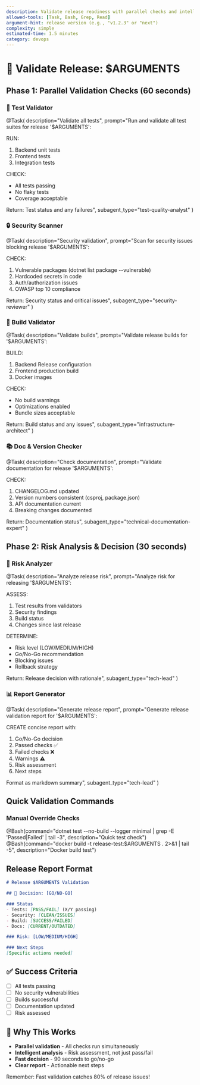 ```yaml
---
description: Validate release readiness with parallel checks and intelligent risk assessment
allowed-tools: [Task, Bash, Grep, Read]
argument-hint: release version (e.g., "v1.2.3" or "next")
complexity: simple
estimated-time: 1.5 minutes
category: devops
---
```


# 🚀 Validate Release: $ARGUMENTS

## Phase 1: Parallel Validation Checks (60 seconds)

### 🧪 Test Validator
@Task(
  description="Validate all tests",
  prompt="Run and validate all test suites for release '$ARGUMENTS':
  
  RUN:
  1. Backend unit tests
  2. Frontend tests
  3. Integration tests
  
  CHECK:
  - All tests passing
  - No flaky tests
  - Coverage acceptable
  
  Return: Test status and any failures",
  subagent_type="test-quality-analyst"
)

### 🔒 Security Scanner
@Task(
  description="Security validation",
  prompt="Scan for security issues blocking release '$ARGUMENTS':
  
  CHECK:
  1. Vulnerable packages (dotnet list package --vulnerable)
  2. Hardcoded secrets in code
  3. Auth/authorization issues
  4. OWASP top 10 compliance
  
  Return: Security status and critical issues",
  subagent_type="security-reviewer"
)

### 🔨 Build Validator
@Task(
  description="Validate builds",
  prompt="Validate release builds for '$ARGUMENTS':
  
  BUILD:
  1. Backend Release configuration
  2. Frontend production build
  3. Docker images
  
  CHECK:
  - No build warnings
  - Optimizations enabled
  - Bundle sizes acceptable
  
  Return: Build status and any issues",
  subagent_type="infrastructure-architect"
)

### 📚 Doc & Version Checker
@Task(
  description="Check documentation",
  prompt="Validate documentation for release '$ARGUMENTS':
  
  CHECK:
  1. CHANGELOG.md updated
  2. Version numbers consistent (csproj, package.json)
  3. API documentation current
  4. Breaking changes documented
  
  Return: Documentation status",
  subagent_type="technical-documentation-expert"
)

## Phase 2: Risk Analysis & Decision (30 seconds)

### 🎯 Risk Analyzer
@Task(
  description="Analyze release risk",
  prompt="Analyze risk for releasing '$ARGUMENTS':
  
  ASSESS:
  1. Test results from validators
  2. Security findings
  3. Build status
  4. Changes since last release
  
  DETERMINE:
  - Risk level (LOW/MEDIUM/HIGH)
  - Go/No-Go recommendation
  - Blocking issues
  - Rollback strategy
  
  Return: Release decision with rationale",
  subagent_type="tech-lead"
)

### 📊 Report Generator
@Task(
  description="Generate release report",
  prompt="Generate release validation report for '$ARGUMENTS':
  
  CREATE concise report with:
  1. Go/No-Go decision
  2. Passed checks ✅
  3. Failed checks ❌
  4. Warnings ⚠️
  5. Risk assessment
  6. Next steps
  
  Format as markdown summary",
  subagent_type="tech-lead"
)

## Quick Validation Commands

### Manual Override Checks
@Bash(command="dotnet test --no-build --logger minimal | grep -E 'Passed|Failed' | tail -3", description="Quick test check")
@Bash(command="docker build -t release-test:$ARGUMENTS . 2>&1 | tail -5", description="Docker build test")

## Release Report Format

```markdown
# Release $ARGUMENTS Validation

## 🚦 Decision: [GO/NO-GO]

### Status
- Tests: [PASS/FAIL] (X/Y passing)
- Security: [CLEAN/ISSUES]
- Build: [SUCCESS/FAILED]
- Docs: [CURRENT/OUTDATED]

### Risk: [LOW/MEDIUM/HIGH]

### Next Steps
[Specific actions needed]
```

## ✅ Success Criteria
- [ ] All tests passing
- [ ] No security vulnerabilities
- [ ] Builds successful
- [ ] Documentation updated
- [ ] Risk assessed

## 🎯 Why This Works
- **Parallel validation** - All checks run simultaneously
- **Intelligent analysis** - Risk assessment, not just pass/fail
- **Fast decision** - 90 seconds to go/no-go
- **Clear report** - Actionable next steps

Remember: Fast validation catches 80% of release issues!